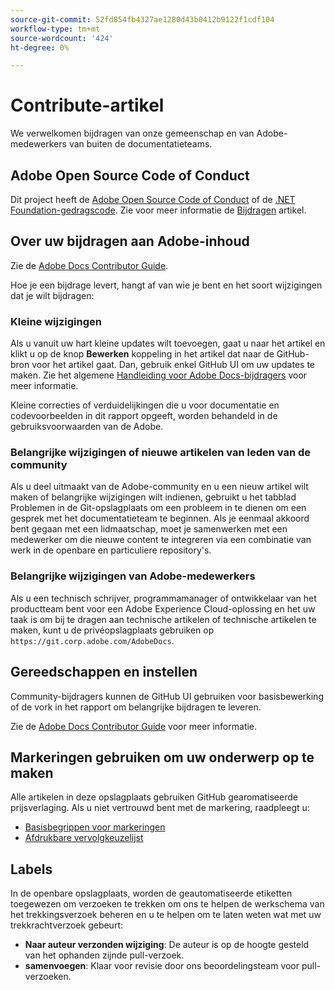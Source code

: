 ```yaml
---
source-git-commit: 52fd854fb4327ae1280d43b0412b9122f1cdf104
workflow-type: tm+mt
source-wordcount: '424'
ht-degree: 0%

---
```

# Contribute-artikel

We verwelkomen bijdragen van onze gemeenschap en van Adobe-medewerkers van buiten de documentatieteams.

## Adobe Open Source Code of Conduct

Dit project heeft de [Adobe Open Source Code of Conduct](code-of-conduct.md) of de [.NET Foundation-gedragscode](https://dotnetfoundation.org/code-of-conduct). Zie voor meer informatie de [Bijdragen](contributing.md) artikel.

## Over uw bijdragen aan Adobe-inhoud

Zie de [Adobe Docs Contributor Guide](https://experienceleague.adobe.com/docs/contributor/contributor-guide/introduction.html).

Hoe je een bijdrage levert, hangt af van wie je bent en het soort wijzigingen dat je wilt bijdragen:

### Kleine wijzigingen

Als u vanuit uw hart kleine updates wilt toevoegen, gaat u naar het artikel en klikt u op de knop **Bewerken** koppeling in het artikel dat naar de GitHub-bron voor het artikel gaat. Dan, gebruik enkel GitHub UI om uw updates te maken. Zie het algemene [Handleiding voor Adobe Docs-bijdragers](https://experienceleague.adobe.com/docs/contributor/contributor-guide/introduction.html) voor meer informatie.

Kleine correcties of verduidelijkingen die u voor documentatie en codevoorbeelden in dit rapport opgeeft, worden behandeld in de gebruiksvoorwaarden van de Adobe.

### Belangrijke wijzigingen of nieuwe artikelen van leden van de community

Als u deel uitmaakt van de Adobe-community en u een nieuw artikel wilt maken of belangrijke wijzigingen wilt indienen, gebruikt u het tabblad Problemen in de Git-opslagplaats om een probleem in te dienen om een gesprek met het documentatieteam te beginnen. Als je eenmaal akkoord bent gegaan met een lidmaatschap, moet je samenwerken met een medewerker om die nieuwe content te integreren via een combinatie van werk in de openbare en particuliere repository&#39;s.

<!--
If you submit a pull request with significant changes to documentation and code examples, you'll see a message in the pull request asking you to submit an online contribution license agreement (CLA). We need you to complete the online form before we can review your pull request.
-->

### Belangrijke wijzigingen van Adobe-medewerkers

Als u een technisch schrijver, programmamanager of ontwikkelaar van het productteam bent voor een Adobe Experience Cloud-oplossing en het uw taak is om bij te dragen aan technische artikelen of technische artikelen te maken, kunt u de privéopslagplaats gebruiken op `https://git.corp.adobe.com/AdobeDocs`.

<!--Employees from other parts of the Adobe world should use the public repo for minor updates.-->

## Gereedschappen en instellen

Community-bijdragers kunnen de GitHub UI gebruiken voor basisbewerking of de vork in het rapport om belangrijke bijdragen te leveren.

Zie de [Adobe Docs Contributor Guide](https://experienceleague.adobe.com/docs/contributor/contributor-guide/introduction.html) voor meer informatie.

## Markeringen gebruiken om uw onderwerp op te maken

Alle artikelen in deze opslagplaats gebruiken GitHub gearomatiseerde prijsverlaging. Als u niet vertrouwd bent met de markering, raadpleegt u:

* [Basisbegrippen voor markeringen](https://help.github.com/articles/getting-started-with-writing-and-formatting-on-github/)
* [Afdrukbare vervolgkeuzelijst](https://guides.github.com/pdfs/markdown-cheatsheet-online.pdf)

## Labels

In de openbare opslagplaats, worden de geautomatiseerde etiketten toegewezen om verzoeken te trekken om ons te helpen de werkschema van het trekkingsverzoek beheren en u te helpen om te laten weten wat met uw trekkrachtverzoek gebeurt:

* **Naar auteur verzonden wijziging**: De auteur is op de hoogte gesteld van het ophanden zijnde pull-verzoek.
* **samenvoegen**: Klaar voor revisie door ons beoordelingsteam voor pull-verzoeken.
